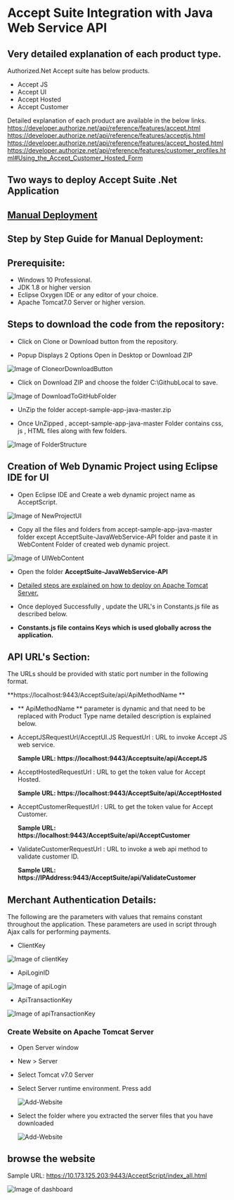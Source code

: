 # Accept Suite Integration with Java Web Service API

## Very detailed explanation of each product type.

Authorized.Net Accept suite has below products.
*	Accept JS
*	Accept UI
*	Accept Hosted
*	Accept Customer

Detailed explanation of each product are available in the below links.
https://developer.authorize.net/api/reference/features/accept.html
https://developer.authorize.net/api/reference/features/acceptjs.html
https://developer.authorize.net/api/reference/features/accept_hosted.html
https://developer.authorize.net/api/reference/features/customer_profiles.html#Using_the_Accept_Customer_Hosted_Form

## Two ways to deploy Accept Suite .Net Application

## [Manual Deployment](https://github.com/dinsahu/AcceptSuit-Java#step-by-step-guide-for-manual-deployment)

## Step by Step Guide for Manual Deployment:

## Prerequisite:
*	Windows 10 Professional.
*	JDK 1.8 or higher version
*	Eclipse Oxygen IDE or any editor of your choice.
*	Apache Tomcat7.0 Server or higher version.

## Steps to download the code from the repository:

* Click on Clone or Download button from the repository.

* Popup Displays 2 Options Open in Desktop or Download ZIP

![Image of CloneorDownloadButton](Github-Images/CloneorDownloadButton.PNG)

* Click on Download ZIP and choose the folder C:\GithubLocal to save.

![Image of DownloadToGitHubFolder](Github-Images/DownloadToGitHubFolder.PNG)

* UnZip the folder accept-sample-app-java-master.zip

* Once UnZipped , accept-sample-app-java-master Folder contains css, js , HTML files along with few folders.

![Image of FolderStructure](Github-Images/FolderStructure.PNG)

## Creation of Web Dynamic Project using Eclipse IDE for UI

* Open Eclipse IDE and Create a web dynamic project name as AcceptScript.

![Image of NewProjectUI](Github-Images/NewProjectUI.PNG)

* Copy all the files and folders from accept-sample-app-java-master folder except AcceptSuite-JavaWebService-API folder and paste it in WebContent Folder of created web dynamic project.

![Image of UIWebContent](Github-Images/UIWebContent.PNG)

* Open the folder **AcceptSuite-JavaWebService-API**

* [Detailed steps are explained on how to deploy on Apache Tomcat Server.](https://github.com/dinsahu/AcceptSuit-Java/tree/master/AcceptSuite-JavaWebService-API#deploy-java-web-service-api-application-to-apache-tomcat-server)

* Once deployed Successfully , update the URL's in Constants.js file as described below.

* **Constants.js file contains Keys which is used globally across the application.**

## API URL's Section:

The URLs should be provided with static port number in the following format.

**https://localhost:9443/AcceptSuite/api/ApiMethodName **

* ** ApiMethodName ** parameter is dynamic and that need to be replaced with Product Type name 
detailed description is explained below.

* AcceptJSRequestUrl/AcceptUI.JS RequestUrl : URL to invoke Accept JS web service.

	**Sample URL: https://localhost:9443/Acceptsuite/api/AcceptJS**


* AcceptHostedRequestUrl : URL to get the token value for Accept Hosted.

	**Sample URL: https://localhost:9443/AcceptSuite/api/AcceptHosted**


* AcceptCustomerRequestUrl : URL to get the token value for Accept Customer.

	**Sample URL: https://localhost:9443/AcceptSuite/api/AcceptCustomer**


* ValidateCustomerRequestUrl : URL to invoke a web api method to validate customer ID.

	**Sample URL: https://IPAddress:9443/AcceptSuite/api/ValidateCustomer**

## Merchant Authentication Details: 

The following are the parameters with values that remains constant throughout the application. These parameters are used in script through Ajax calls for performing payments.

* ClientKey 

![Image of clientKey](Github-Images/clientKey.PNG)

* ApiLoginID

![Image of apiLogin](Github-Images/apiLogin.PNG)

* ApiTransactionKey

![Image of apiTransactionKey](Github-Images/apiTransactionKey.PNG)


### Create Website on Apache Tomcat Server

*	Open Server window
*	New > Server
*	Select Tomcat v7.0 Server
*	Select Server runtime environment. Press add

	![Add-Website](Github-Images/Add-Website-Apache.png)
	
*	Select the folder where you extracted the server files that you have downloaded

	![Add-Website](Github-Images/Add-Website-Server.png)
	
## browse the website

Sample URL: https://10.173.125.203:9443/AcceptScript/index_all.html

![Image of dashboard](Github-Images/dashboard.PNG)